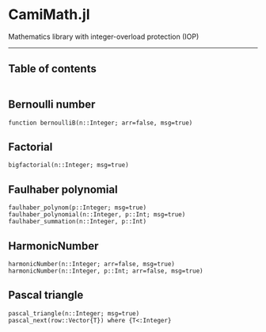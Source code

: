 # CamiMath.jl

Mathematics library with integer-overload protection (IOP)

---
## Table of contents

```@contents
```

## Bernoulli number

```@docs
function bernoulliB(n::Integer; arr=false, msg=true)
```
## Factorial

```@docs
bigfactorial(n::Integer; msg=true)
```

## Faulhaber polynomial

```@docs
faulhaber_polynom(p::Integer; msg=true)
faulhaber_polynomial(n::Integer, p::Int; msg=true)
faulhaber_summation(n::Integer, p::Int)
```
## HarmonicNumber

```@docs
harmonicNumber(n::Integer; arr=false, msg=true)
harmonicNumber(n::Integer, p::Int; arr=false, msg=true)
```

## Pascal triangle

```@docs
pascal_triangle(n::Integer; msg=true)
pascal_next(row::Vector{T}) where {T<:Integer}
```